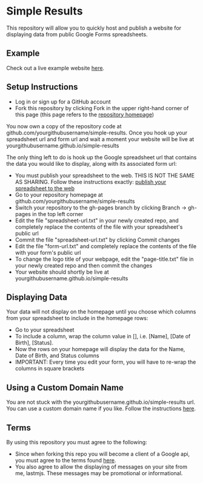 # Simple Results

This repository will allow you to quickly host and publish a website for displaying data from public Google Forms spreadsheets.

## Example
Check out a live example website [here](http://lastmjs.github.io/simple-results).

## Setup Instructions
* Log in or sign up for a GitHub account
* Fork this repository by clicking Fork in the upper right-hand corner of this page (this page refers to the [repository homepage](https://github.com/lastmjs/simple-results))

You now own a copy of the repository code at github.com/yourgithubusername/simple-results. 
Once you hook up your spreadsheet url and form url and wait a moment your website will be live at yourgithubusername.github.io/simple-results

The only thing left to do is hook up the Google spreadsheet url that contains the data you would like to display, along with its associated form url:
* You must publish your spreadsheet to the web. THIS IS NOT THE SAME AS SHARING. Follow these instructions exactly: [publish your spreadsheet to the web](https://support.google.com/docs/answer/37579?hl=en)
* Go to your repository homepage at github.com/yourgithubusername/simple-results
* Switch your repository to the gh-pages branch by clicking Branch -> gh-pages in the top left corner
* Edit the file "spreadsheet-url.txt" in your newly created repo, and completely replace the contents of the file with your spreadsheet's public url
* Commit the file "spreadsheet-url.txt" by clicking Commit changes
* Edit the file "form-url.txt" and completely replace the contents of the file with your form's public url
* To change the logo title of your webpage, edit the "page-title.txt" file in your newly created repo and then commit the changes
* Your website should shortly be live at yourgithubusername.github.io/simple-results

## Displaying Data

Your data will not display on the homepage until you choose which columns from your spreadsheet to include in the homepage rows:
* Go to your spreadsheet
* To include a column, wrap the column value in [], i.e. [Name], [Date of Birth], [Status]. 
* Now the rows on your homepage will display the data for the Name, Date of Birth, and Status columns
* IMPORTANT: Every time you edit your form, you will have to re-wrap the columns in square brackets

## Using a Custom Domain Name
You are not stuck with the yourgithubusername.github.io/simple-results url. You can use a custom domain name if you like. Follow the instructions [here](https://help.github.com/articles/setting-up-a-custom-domain-with-github-pages/).

## Terms
By using this repository you must agree to the following:
* Since when forking this repo you will become a client of a Google api, you must agree to the terms found [here](https://github.com/lastmjs/simple-results/blob/master/TERMS).
* You also agree to allow the displaying of messages on your site from me, lastmjs. These messages may be promotional or informational.
